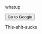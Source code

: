 
whatup
<form action="https://youtube.com">
    <input type="submit" value="Go to Google" />
</form>

<body>
    <div class="animation01">
        <div class="rhombus_small">
            <div class="rhombus">
                <div class="border_box">
                    <span class="line line01"></span>
                    <span class="line line02"></span>
                    <span class="line line03"></span>
                    <span class="line line04"></span>
                    <span class="circle circle01"></span>
                    <span class="circle circle02"></span>
                    <span class="circle circle03"></span>
                    <span class="circle circle04"></span>
                    <span class="animation_line animation_line01"></span>
                    <span class="animation_line_wrapper animation_line02_wrapper"><span class="animation_line animation_line02"></span></span>
                    <span class="animation_line animation_line03"></span>
                    <span class="animation_line_wrapper animation_line04_wrapper"><span class="animation_line animation_line04"></span></span>
                    <span class="animation_line animation_line05"></span>
                    <span class="animation_line_wrapper animation_line06_wrapper"><span class="animation_line animation_line06"></span></span>
                    <span class="animation_line animation_line07"></span>
                    <span class="animation_line_wrapper animation_line08_wrapper"><span class="animation_line animation_line08"></span></span>
                </div>
                <div class="wave">
                    <div class="wave_wrapper"><div class="wave_box"></div></div>
                </div>
            </div>
        </div>
    </div>
    <div class="animation02">
        <div class="rhombus_box">
            <span class="rhombus_item_wrapper rhombus_item01_wrapper"><span class="rhombus_item"></span></span>
            <span class="rhombus_item_wrapper rhombus_item02_wrapper"><span class="rhombus_item"></span></span>
        </div>
        <div class="double_content">
            <div class="double_wrapper02 dotted02"><div class="dotted_hide"><div class="double_wrapper01 dotted01"><span class="dotted_right"></span></div></div></div>
            <div class="double_wrapper02 white02"><div class="double_wrapper01 white01"></div></div>
            <div class="double_wrapper02 gray02"><div class="double_wrapper01 gray01"></div></div>
            <div class="double_wrapper02 orange02"><div class="double_wrapper01 orange01"></div></div>
        </div>
        <div class="name">
            <p>This-shit-sucks</p>
            <span class="name_circle01"></span>
            <span class="name_circle02"></span>
        </div>
    </div>
</body>
